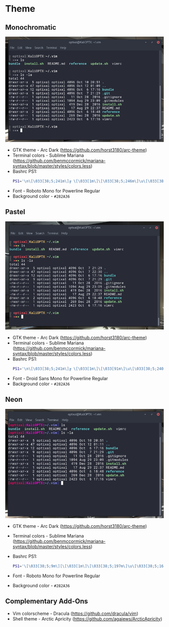 # Theme

## Monochromatic

![Monochromatic Theme Screenshot](screenshots/monochromatic.png)

* GTK theme - Arc Dark (https://github.com/horst3180/arc-theme)
* Terminal colors - Sublime Mariana (https://github.com/benmccormick/mariana-syntax/blob/master/styles/colors.less)
* Bashrc PS1:
    ```sh
    PS1='\n\[\033[38;5;241m\]╔ \[\033[1m\]\[\033[38;5;246m\]\u\[\033[38;5;241m\]│\[\033[38;5;250m\]\h\[\033[38;5;241m\]:\[\033[38;5;254m\]\w\[\033[0m\]\n\[\033[38;5;241m\]╚ \[\033[1m\]\[\033[38;5;246m\]»\[\033[38;5;250m\]»\[\033[38;5;254m\]»\[\033[0m\] '
    ```
* Font - Roboto Mono for Powerline Regular
* Background color - `#282A36`

## Pastel

![Pastel Theme Screenshot](screenshots/pastel.png)

* GTK theme - Arc Dark (https://github.com/horst3180/arc-theme)
* Terminal colors - Sublime Mariana (https://github.com/benmccormick/mariana-syntax/blob/master/styles/colors.less)
* Bashrc PS1:
    ```sh
    PS1='\n\[\033[38;5;241m\]╔ \[\033[1m\]\[\033[91m\]\u\[\033[38;5;240m\]│\[\033[93m\]\h\[\033[38;5;241m\]:\[\033[92m\]\w\[\033[0m\]\n\[\033[38;5;241m\]╚ \[\033[1m\]\[\033[91m\]»\[\033[93m\]»\[\033[92m\]»\[\033[0m\] '
    ```
* Font - Droid Sans Mono for Powerline Regular
* Background color - `#282A36`

## Neon

![Neon Theme Screenshot](screenshots/neon.png)

* GTK theme - Arc Dark (https://github.com/horst3180/arc-theme)
* Terminal colors - Sublime Mariana (https://github.com/benmccormick/mariana-syntax/blob/master/styles/colors.less)
* Bashrc PS1:

    ```sh
    PS1='\[\033[38;5;9m\][\[\033[1m\]\[\033[38;5;197m\]\u\[\033[38;5;163m\]|\[\033[38;5;200m\]\h\[\033[0m\]:\[\033[1m\]\[\033[38;5;105m\]\w\[\033[0m\]\[\033[38;5;63m\]]\[\033[0m\] '
    ```
* Font - Roboto Mono for Powerline Regular
* Background color - `#282A36`

## Complementary Add-Ons

* Vim colorscheme - Dracula (https://github.com/dracula/vim)
* Shell theme - Arctic Apricity (https://github.com/agajews/ArcticApricity)

